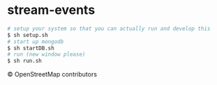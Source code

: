 # stream-events


```bash
# setup your system so that you can actually run and develop this
$ sh setup.sh
# start up mongodb
$ sh startDB.sh
# run (new window please)
$ sh run.sh
```

© OpenStreetMap contributors
